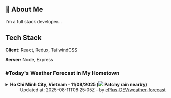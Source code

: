 ## 🚀 About Me
I'm a full stack developer...


## Tech Stack

**Client:** React, Redux, TailwindCSS

**Server:** Node, Express

### #Today's Weather Forecast in My Hometown



<details>
    <summary><b>Ho Chi Minh City, Vietnam - 11/08/2025 (<img src="https://cdn.weatherapi.com/weather/64x64/day/176.png" /> Patchy rain nearby)</b>
    </summary>

    
<table>
    <tr>
        <th>Hour</th>
        <td>00:00</td><td>01:00</td><td>02:00</td><td>03:00</td><td>04:00</td><td>05:00</td><td>06:00</td><td>07:00</td><td>08:00</td><td>09:00</td><td>10:00</td><td>11:00</td><td>12:00</td><td>13:00</td><td>14:00</td><td>15:00</td><td>16:00</td><td>17:00</td><td>18:00</td><td>19:00</td><td>20:00</td><td>21:00</td><td>22:00</td><td>23:00</td>
    </tr>
    <tr>
        <th>Weather</th>
        <td><img src="https://cdn.weatherapi.com/weather/64x64/night/116.png"></img></td><td><img src="https://cdn.weatherapi.com/weather/64x64/night/116.png"></img></td><td><img src="https://cdn.weatherapi.com/weather/64x64/night/116.png"></img></td><td><img src="https://cdn.weatherapi.com/weather/64x64/night/116.png"></img></td><td><img src="https://cdn.weatherapi.com/weather/64x64/night/116.png"></img></td><td><img src="https://cdn.weatherapi.com/weather/64x64/night/116.png"></img></td><td><img src="https://cdn.weatherapi.com/weather/64x64/day/113.png"></img></td><td><img src="https://cdn.weatherapi.com/weather/64x64/day/113.png"></img></td><td><img src="https://cdn.weatherapi.com/weather/64x64/day/116.png"></img></td><td><img src="https://cdn.weatherapi.com/weather/64x64/day/176.png"></img></td><td><img src="https://cdn.weatherapi.com/weather/64x64/day/176.png"></img></td><td><img src="https://cdn.weatherapi.com/weather/64x64/day/176.png"></img></td><td><img src="https://cdn.weatherapi.com/weather/64x64/day/176.png"></img></td><td><img src="https://cdn.weatherapi.com/weather/64x64/day/266.png"></img></td><td><img src="https://cdn.weatherapi.com/weather/64x64/day/176.png"></img></td><td><img src="https://cdn.weatherapi.com/weather/64x64/day/389.png"></img></td><td><img src="https://cdn.weatherapi.com/weather/64x64/day/176.png"></img></td><td><img src="https://cdn.weatherapi.com/weather/64x64/day/176.png"></img></td><td><img src="https://cdn.weatherapi.com/weather/64x64/day/116.png"></img></td><td><img src="https://cdn.weatherapi.com/weather/64x64/night/116.png"></img></td><td><img src="https://cdn.weatherapi.com/weather/64x64/night/113.png"></img></td><td><img src="https://cdn.weatherapi.com/weather/64x64/night/116.png"></img></td><td><img src="https://cdn.weatherapi.com/weather/64x64/night/176.png"></img></td><td><img src="https://cdn.weatherapi.com/weather/64x64/night/293.png"></img></td>
    </tr>
    <tr>
        <th>Condition</th>
        <td width="200px">Partly Cloudy </td><td width="200px">Partly Cloudy </td><td width="200px">Partly Cloudy </td><td width="200px">Partly Cloudy </td><td width="200px">Partly Cloudy </td><td width="200px">Partly Cloudy </td><td width="200px">Sunny</td><td width="200px">Sunny</td><td width="200px">Partly Cloudy </td><td width="200px">Patchy rain nearby</td><td width="200px">Patchy rain nearby</td><td width="200px">Patchy rain nearby</td><td width="200px">Patchy rain nearby</td><td width="200px">Light drizzle</td><td width="200px">Patchy rain nearby</td><td width="200px">Moderate or heavy rain with thunder</td><td width="200px">Patchy rain nearby</td><td width="200px">Patchy rain nearby</td><td width="200px">Partly Cloudy </td><td width="200px">Partly Cloudy </td><td width="200px">Clear </td><td width="200px">Partly Cloudy </td><td width="200px">Patchy rain nearby</td><td width="200px">Patchy light rain</td>
    </tr>
    <tr>
        <th>Temperature</th>
        <td>26.3 °C</td><td>26.1 °C</td><td>25.8 °C</td><td>25.6 °C</td><td>25.7 °C</td><td>25.6 °C</td><td>25.6 °C</td><td>26.7 °C</td><td>28.7 °C</td><td>30.3 °C</td><td>31.8 °C</td><td>33.1 °C</td><td>33 °C</td><td>31.9 °C</td><td>30.8 °C</td><td>28.1 °C</td><td>30.5 °C</td><td>30.1 °C</td><td>28.8 °C</td><td>27.8 °C</td><td>27.1 °C</td><td>26.6 °C</td><td>26.3 °C</td><td>25.7 °C</td>
    </tr>
    <tr>
        <th>Wind</th>
        <td>11.5 kph</td><td>9 kph</td><td>6.1 kph</td><td>6.5 kph</td><td>4.7 kph</td><td>6.1 kph</td><td>6.8 kph</td><td>10.4 kph</td><td>13.7 kph</td><td>15.8 kph</td><td>16.6 kph</td><td>15.8 kph</td><td>15.1 kph</td><td>18 kph</td><td>19.1 kph</td><td>19.1 kph</td><td>21.2 kph</td><td>20.9 kph</td><td>19.8 kph</td><td>19.1 kph</td><td>17.6 kph</td><td>16.6 kph</td><td>15.5 kph</td><td>13.7 kph</td>
    </tr>
</table>

</details>

<div align="right">
    Updated at: 2025-08-11T08:25:05Z - by <a target="_blank"
        href="https://github.com/ePlus-DEV/weather-forecast">ePlus-DEV/weather-forecast</a>
</div>